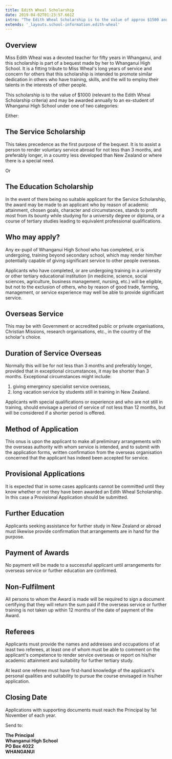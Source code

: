 ```yaml
---
title: Edith Wheal Scholarship
date: 2019-04-02T01:23:57.661Z
intro: "The Edith Wheal Scholarship is to the value of approx $1500 and may be awarded annually to an ex-student of WHS under one of two categories: The Service Scholarship or The Education Scholarship."
extends: '_layouts.school-information.edith-wheal'
---
```

## Overview

Miss Edith Wheal was a devoted teacher for fifty years in Whanganui, and this scholarship is part of a bequest made by her to Whanganui High School. It is a fitting tribute to Miss Wheal's long years of service and concern for others that this scholarship is intended to promote similar dedication in others who have training, skills, and the will to employ their talents in the interests of other people.

This scholarship is to the value of $1000 (relevant to the Edith Wheal Scholarship criteria) and may be awarded annually to an ex-student of Whanganui High School under one of two categories:

Either:

## The Service Scholarship

This takes precedence as the first purpose of the bequest. It is to assist a person to render voluntary service abroad for not less than 3 months, and preferably longer, in a country less developed than New Zealand or where there is a special need.

Or

## The Education Scholarship

In the event of there being no suitable applicant for the Service Scholarship, the award may be made to an applicant who by reason of academic attainment, chosen goals, character and circumstances, stands to profit most from its bounty while studying for a university degree or diploma, or a course of tertiary studies leading to equivalent professional qualifications.

## Who may apply?

Any ex-pupil of Whanganui High School who has completed, or is undergoing, training beyond secondary school, which may render him/her potentially capable of giving significant service to other people overseas.

Applicants who have completed, or are undergoing training in a university or other tertiary educational institution (in medicine, science, social sciences, agriculture, business management, nursing, etc.) will be eligible, but not to the exclusion of others, who by reason of good trade, farming, management, or service experience may well be able to provide significant service.

## Overseas Service

This may be with Government or accredited public or private organisations, Christian Missions, research organisations, etc., in the country of the scholar's choice.

## Duration of Service Overseas

Normally this will be for not less than 3 months and preferably longer, provided that in exceptional circumstances, it may be shorter than 3 months. Exceptional circumstances might include:

1. giving emergency specialist service overseas,  
2. long vacation service by students still in training in New Zealand.

Applicants with special qualifications or experience and who are not still in training, should envisage a period of service of not less than 12 months, but will be considered if a shorter period is offered.

## Method of Application

This onus is upon the applicant to make all preliminary arrangements with the overseas authority with whom service is intended, and to submit with the application forms, written confirmation from the overseas organisation concerned that the applicant has indeed been accepted for service.

## Provisional Applications

It is expected that in some cases applicants cannot be committed until they know whether or not they have been awarded an Edith Wheal Scholarship. In this case a Provisional Application should be submitted.

## Further Education

Applicants seeking assistance for further study in New Zealand or abroad must likewise provide confirmation that arrangements are in hand for the purpose.

## Payment of Awards

No payment will be made to a successful applicant until arrangements for overseas service or further education are confirmed.

## Non-Fulfilment

All persons to whom the Award is made will be required to sign a document certifying that they will return the sum paid if the overseas service or further training is not taken up within 12 months of the date of payment of the Award.

## Referees

Applicants must provide the names and addresses and occupations of at least two referees, at least one of whom must be able to comment on the applicant's competence to render service overseas or report on his/her academic attainment and suitability for further tertiary study.

At least one referee must have first-hand knowledge of the applicant's personal qualities and suitability to pursue the course envisaged in his/her application.

## Closing Date

Applications with supporting documents must reach the Principal by 1st November of each year.

Send to:

**The Principal**  
**Whanganui High School**  
**PO Box 4022**  
**WHANGANUI**

